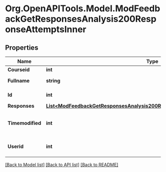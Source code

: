 # Org.OpenAPITools.Model.ModFeedbackGetResponsesAnalysis200ResponseAttemptsInner

## Properties

Name | Type | Description | Notes
------------ | ------------- | ------------- | -------------
**Courseid** | **int** | Course id | [optional] 
**Fullname** | **string** | User full name | [optional] 
**Id** | **int** | Completed id | [optional] 
**Responses** | [**List&lt;ModFeedbackGetResponsesAnalysis200ResponseAttemptsInnerResponsesInner&gt;**](ModFeedbackGetResponsesAnalysis200ResponseAttemptsInnerResponsesInner.md) |  | [optional] 
**Timemodified** | **int** | Time modified for the response | [optional] [default to null]
**Userid** | **int** | User who responded | [optional] [default to null]

[[Back to Model list]](../README.md#documentation-for-models) [[Back to API list]](../README.md#documentation-for-api-endpoints) [[Back to README]](../README.md)

